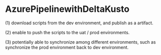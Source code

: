 # AzurePipelinewithDeltaKusto

(1) download scripts from the dev environment, and publish as a artifact.

(2) enable to push the scripts to the uat / prod environments.

(3) potentially able to synchronize among different environments, such as synchronize the prod environment back to dev environment. 
